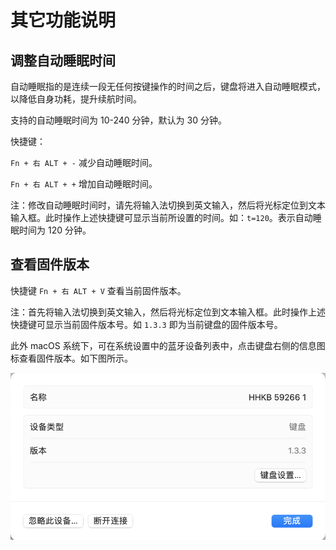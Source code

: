 # 其它功能说明
## 调整自动睡眠时间
自动睡眠指的是连续一段无任何按键操作的时间之后，键盘将进入自动睡眠模式，以降低自身功耗，提升续航时间。

支持的自动睡眠时间为 10-240 分钟，默认为 30 分钟。

快捷键：

 `Fn + 右 ALT + -` 减少自动睡眠时间。

 `Fn + 右 ALT + +` 增加自动睡眠时间。

注：修改自动睡眠时间时，请先将输入法切换到英文输入，然后将光标定位到文本输入框。此时操作上述快捷键可显示当前所设置的时间。如：`t=120`。表示自动睡眠时间为 120 分钟。

## 查看固件版本
快捷键 `Fn + 右 ALT + V` 查看当前固件版本。

注：首先将输入法切换到英文输入，然后将光标定位到文本输入框。此时操作上述快捷键可显示当前固件版本号。如 `1.3.3` 即为当前键盘的固件版本号。

此外 macOS 系统下，可在系统设置中的蓝牙设备列表中，点击键盘右侧的信息图标查看固件版本。如下图所示。

![固件版本 1.3.3](../images/functions/macos_firmware_version.png)